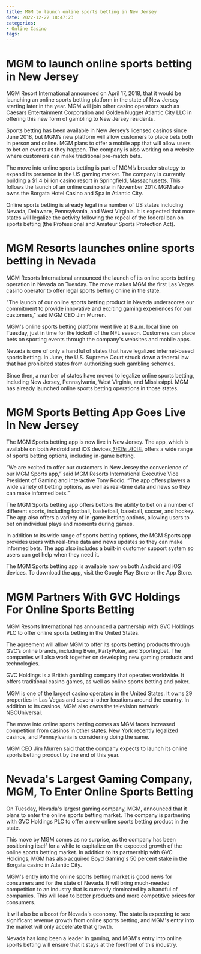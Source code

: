 ```yaml
---
title: MGM to launch online sports betting in New Jersey
date: 2022-12-22 18:47:23
categories:
- Online Casino
tags:
---
```



#  MGM to launch online sports betting in New Jersey

MGM Resort International announced on April 17, 2018, that it would be launching an online sports betting platform in the state of New Jersey starting later in the year. MGM will join other casino operators such as Caesars Entertainment Corporation and Golden Nugget Atlantic City LLC in offering this new form of gambling to New Jersey residents.

Sports betting has been available in New Jersey’s licensed casinos since June 2018, but MGM’s new platform will allow customers to place bets both in person and online. MGM plans to offer a mobile app that will allow users to bet on events as they happen. The company is also working on a website where customers can make traditional pre-match bets.

The move into online sports betting is part of MGM’s broader strategy to expand its presence in the US gaming market. The company is currently building a $1.4 billion casino resort in Springfield, Massachusetts. This follows the launch of an online casino site in November 2017. MGM also owns the Borgata Hotel Casino and Spa in Atlantic City.

Online sports betting is already legal in a number of US states including Nevada, Delaware, Pennsylvania, and West Virginia. It is expected that more states will legalize the activity following the repeal of the federal ban on sports betting (the Professional and Amateur Sports Protection Act).

#  MGM Resorts launches online sports betting in Nevada

MGM Resorts International announced the launch of its online sports betting operation in Nevada on Tuesday. The move makes MGM the first Las Vegas casino operator to offer legal sports betting online in the state.

"The launch of our online sports betting product in Nevada underscores our commitment to provide innovative and exciting gaming experiences for our customers," said MGM CEO Jim Murren.

MGM's online sports betting platform went live at 8 a.m. local time on Tuesday, just in time for the kickoff of the NFL season. Customers can place bets on sporting events through the company's websites and mobile apps.

Nevada is one of only a handful of states that have legalized internet-based sports betting. In June, the U.S. Supreme Court struck down a federal law that had prohibited states from authorizing such gambling schemes.

Since then, a number of states have moved to legalize online sports betting, including New Jersey, Pennsylvania, West Virginia, and Mississippi. MGM has already launched online sports betting operations in those states.

#  MGM Sports Betting App Goes Live In New Jersey

The MGM Sports betting app is now live in New Jersey. The app, which is available on both Android and iOS devices,[카지노 사이트](https://choegocasino.com/) offers a wide range of sports betting options, including in-game betting.

“We are excited to offer our customers in New Jersey the convenience of our MGM Sports app,” said MGM Resorts International Executive Vice President of Gaming and Interactive Tony Rodio. “The app offers players a wide variety of betting options, as well as real-time data and news so they can make informed bets.”

The MGM Sports betting app offers bettors the ability to bet on a number of different sports, including football, basketball, baseball, soccer, and hockey. The app also offers a variety of in-game betting options, allowing users to bet on individual plays and moments during games.

In addition to its wide range of sports betting options, the MGM Sports app provides users with real-time data and news updates so they can make informed bets. The app also includes a built-in customer support system so users can get help when they need it.

The MGM Sports betting app is available now on both Android and iOS devices. To download the app, visit the Google Play Store or the App Store.

#  MGM Partners With GVC Holdings For Online Sports Betting

MGM Resorts International has announced a partnership with GVC Holdings PLC to offer online sports betting in the United States.

The agreement will allow MGM to offer its sports betting products through GVC’s online brands, including Bwin, PartyPoker, and Sportingbet. The companies will also work together on developing new gaming products and technologies.

GVC Holdings is a British gambling company that operates worldwide. It offers traditional casino games, as well as online sports betting and poker.

MGM is one of the largest casino operators in the United States. It owns 29 properties in Las Vegas and several other locations around the country. In addition to its casinos, MGM also owns the television network NBCUniversal.

The move into online sports betting comes as MGM faces increased competition from casinos in other states. New York recently legalized casinos, and Pennsylvania is considering doing the same.

MGM CEO Jim Murren said that the company expects to launch its online sports betting product by the end of this year.

#  Nevada's Largest Gaming Company, MGM, To Enter Online Sports Betting

On Tuesday, Nevada's largest gaming company, MGM, announced that it plans to enter the online sports betting market. The company is partnering with GVC Holdings PLC to offer a new online sports betting product in the state.

This move by MGM comes as no surprise, as the company has been positioning itself for a while to capitalize on the expected growth of the online sports betting market. In addition to its partnership with GVC Holdings, MGM has also acquired Boyd Gaming's 50 percent stake in the Borgata casino in Atlantic City.

MGM's entry into the online sports betting market is good news for consumers and for the state of Nevada. It will bring much-needed competition to an industry that is currently dominated by a handful of companies. This will lead to better products and more competitive prices for consumers.

It will also be a boost for Nevada's economy. The state is expecting to see significant revenue growth from online sports betting, and MGM's entry into the market will only accelerate that growth.

Nevada has long been a leader in gaming, and MGM's entry into online sports betting will ensure that it stays at the forefront of this industry.